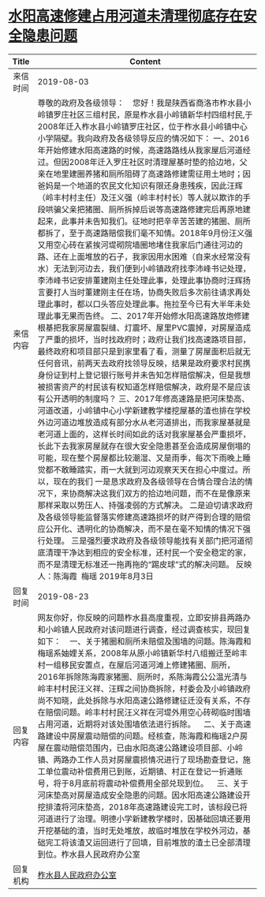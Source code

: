 # <a href="http://www.shangluo.gov.cn/zmhd/ldxxxx.jsp?urltype=leadermail.LeaderMailContentUrl&wbtreeid=1112&leadermailid=5387">水阳高速修建占用河道未清理彻底存在安全隐患问题</a>
| Title |                                                                                                                                                                                                                                                                                                                                                                                                                                                                                                                                                                            Content                                                                                                                                                                                                                                                                                                                                                                                                                                                                                                                                                                            |
|:-----:|---------------------------------------------------------------------------------------------------------------------------------------------------------------------------------------------------------------------------------------------------------------------------------------------------------------------------------------------------------------------------------------------------------------------------------------------------------------------------------------------------------------------------------------------------------------------------------------------------------------------------------------------------------------------------------------------------------------------------------------------------------------------------------------------------------------------------------------------------------------------------------------------------------------------------------------------------------------------------------------------------------------------------------------------------------------------------------------------------------------------------------------------------------------|
| 来信时间  | 2019-08-03                                                                                                                                                                                                                                                                                                                                                                                                                                                                                                                                                                                                                                                                                                                                                                                                                                                                                                                                                                                                                                                                                                                                                    |
| 来信内容  | 尊敬的政府及各级领导：    您好！我是陕西省商洛市柞水县小岭镇罗庄社区三组村民，原是柞水县小岭镇新华村四组村民,于2008年迁入柞水县小岭镇罗庄社区，位于柞水县小岭镇中心小学隔壁。我向政府及各级领导反应的情况如下： 一、2016年开始修建水阳高速路的时候，高速路路线从我家屋后河道经过。但因2008年迁入罗庄社区时清理屋基时垫的拾边地，父亲在地里建圈养猪和厕所阻碍了高速路修建需征用土地时；因爸妈是一个地道的农民文化知识有限还身患残疾，因此汪辉（岭丰村村主任）及汪义强（岭丰村村长）等人就以欺诈的手段哄骗父亲把猪圈、厕所拆掉后说等高速路修建完后再原地建起来，此事并未告知我们。征地时把辛辛苦苦建的猪圈、厕所都拆了，至于高速路赔偿我们毫不知情。2018年9月份汪义强又用空心砖在紧挨河堤砌院墙圈地堵住我家后门通往河边的路、还在上面堆放的石子，我家因用水困难（自来水经常没有水）无法到河边去，我们便到小岭镇政府找李沛峰书记处理，李沛峰书记安排董建刚主任处理此事，处理此事协商时汪辉扬言要打人当时董建刚主任在场，协商失败后多次前往请求再处理此事时，都以口头答应处理此事。拖拉至今已有大半年未处理此事无果而告终。 二、2017年开始修水阳高速路放炮修建根基把我家房屋震裂缝、灯震坏、屋里PVC震掉，对房屋造成了严重的损坏，当时找政府时；政府让我们找高速路项目部，最终政府和项目部只是到家里看了看，测量了房屋面积后就无任何音讯，前两天去政府找领导反映，结果是政府要求村民携身份证到村上登记银行账号并未告知怎样赔偿解决，但是我想被损害资产的村民该有权知道怎样赔偿解决，政府是不是应该有公开透明的制度吗？ 三、2017年修高速路是把河床垫高、河道改道，小岭镇中心小学新建教学楼挖屋基的渣也排在学校外边河道边堆放造成有部分水从老河道排出，而我家屋基就是老河道上面的，这样长时间如此的话对我家屋基会严重损坏，长此下去我家房屋就存在很大安全隐患甚至会造成房屋倒塌的可能，现在整个房屋都比较潮湿、又是雨季，每次下雨晚上睡觉都不敢睡踏实，雨一大就到河边观察天天在担心中度过。所以，现在的我们 一是恳求政府及各级领导在合情合理合法的情况下，来协商解决这我们双方的拾边地问题，而不在是像原来那样采取以势压人、持强凌弱的方式解决。 二是迫切请求政府及各级领导能监督落实修建高速路损坏的财产得到合理的赔偿应公开化、透明化的协商解决，而不是在毫不知情的情况下强行处理。 三是强烈要求政府及各级领导能找有关部门把河道彻底清理干净达到相应的安全标准，还村民一个安全稳定的家，而不是清理无标准还一拖再拖的“踢皮球”式的解决问题。 反映人：陈海霞  梅瑶 2019年8月3日 |
| 回复时间  | 2019-08-23                                                                                                                                                                                                                                                                                                                                                                                                                                                                                                                                                                                                                                                                                                                                                                                                                                                                                                                                                                                                                                                                                                                                                    |
| 回复内容  | 网友你好，你反映的问题柞水县高度重视，立即安排县两路办和小岭镇人民政府对该问题进行调查，经过调查核实，现回复如下：    一、关于猪圈和厕所未赔偿及围墙的问题。陈海霞和梅瑶系妯娌关系，2008年从原小岭镇新华村八组搬迁至岭丰村一组移民安置点，在屋后河道河滩上修建猪圈、厕所，2016年拆除陈海霞家猪圈、厕所时，系陈海霞公公温光清与岭丰村村民汪义祥、汪辉之间协商拆除，村委会及小岭镇政府尚不知晓，此处拆除与水阳高速公路修建征迁没有关系，不存在赔偿问题。岭丰村村民汪义祥在河堤外用空心砖砌临时围墙占用河道，近期将对该处围墙依法进行拆除。    二、关于高速路建设中房屋震动赔偿的问题。经核查，陈海霞和梅瑶2户房屋在震动赔偿范围内，已由水阳高速公路建设项目部、小岭镇、两路办工作人员对房屋震损情况进行了现场勘查登记，施工单位震动补偿费用已到账，近期镇、村正在登记一折通账号，将于8月底前将震动补偿费用全部兑现到位。    三、关于河床垫高对房屋造成安全隐患的问题。因水阳高速公路建设开挖排渣将河床垫高，2018年高速路建设完工时，该标段已将河道进行了治理。明德小学新建教学楼时，因基础回填还要用开挖基础的渣，当时无处堆放，故临时堆放在学校外河边，基础完工将该渣又运回进行了回填，目前堆放的渣土已全部清理到位。柞水县人民政府办公室                                                                                                                                                                                                                                                                                                                                                                                                                                                                                                                                                                             |
| 回复机构  | <a href="../../category/agencies/柞水县人民政府办公室.md">柞水县人民政府办公室</a>                                                                                                                                                                                                                                                                                                                                                                                                                                                                                                                                                                                                                                                                                                                                                                                                                                                                                                                                                                                                                                                                                                |